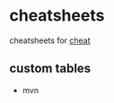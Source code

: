 # cheatsheets
cheatsheets for [cheat](https://github.com/chrisallenlane/cheat)

## custom tables
- mvn
